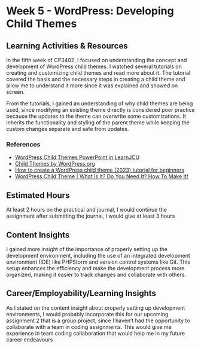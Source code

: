 # Week 5 - WordPress: Developing Child Themes

## Learning Activities & Resources
In the fifth week of CP3402, I focused on understanding the concept and development of WordPress child themes. I watched several tutorials on creating and customizing child themes and read more about it. The tutorial covered the basis and the necessary steps in creating a child theme and allow me to understand it more since it was explained and showed on screen.

From the tutorials, I gained an understanding of why child themes are being used, since modifying an existing theme directly is considered poor practice because the updates to the theme can overwrite some customizations. It inherits the functionality and styling of the parent theme while keeping the custom changes separate and safe from updates.

### References
- [WordPress Child Themes PowerPoint in LearnJCU](https://learn.jcu.edu.au/ultra/courses/_174060_1/outline/edit/document/_7934173_1?courseId=_174060_1&view=content)
- [Child Themes by WordPress.org](https://developer.wordpress.org/themes/advanced-topics/child-themes/)
- [How to create a WordPress child theme (2023) tutorial for beginners](https://www.youtube.com/watch?v=y6Shl6tS5zE)
- [WordPress Child Theme | What Is It? Do You Need It? How To Make It!](https://www.youtube.com/watch?v=Wpc6FAsi7xI)

## Estimated Hours
At least 2 hours on the practical and journal, I would continue the assignment after submitting the journal, I would give at least 3 hours

## Content Insights
I gained more insight of the importance of properly setting up the development environment, including the use of an integrated development environment (IDE) like PHPStorm and version control systems like Git. This setup enhances the efficiency and make the development process more organized, making it easier to track changes and collaborate with others. 

## Career/Employability/Learning Insights
As I stated on the content insight about properly setting up development environments, I would probably incorporate this for our upcoming assignment 2 that is a group project, since I haven’t had the opportunity to collaborate with a team in coding assignments. This would give me experience in team coding collaboration that would help me in my future career endeavours 